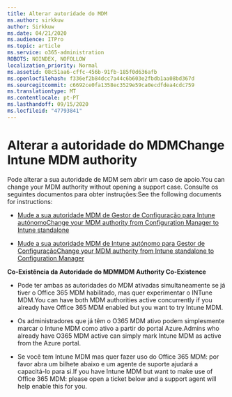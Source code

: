 ```yaml
---
title: Alterar autoridade do MDM
ms.author: sirkkuw
author: Sirkkuw
ms.date: 04/21/2020
ms.audience: ITPro
ms.topic: article
ms.service: o365-administration
ROBOTS: NOINDEX, NOFOLLOW
localization_priority: Normal
ms.assetid: 08c51aa6-cffc-456b-91fb-185f0d636afb
ms.openlocfilehash: f336ef2b84dcc7a44c6b603e2fbdb1aa08bd367d
ms.sourcegitcommit: c6692ce0fa1358ec3529e59ca0ecdfdea4cdc759
ms.translationtype: MT
ms.contentlocale: pt-PT
ms.lasthandoff: 09/15/2020
ms.locfileid: "47793841"
---
```

# <a name="change-intune-mdm-authority"></a><span data-ttu-id="f6894-102">Alterar a autoridade do MDM</span><span class="sxs-lookup"><span data-stu-id="f6894-102">Change Intune MDM authority</span></span>

<span data-ttu-id="f6894-103">Pode alterar a sua autoridade de MDM sem abrir um caso de apoio.</span><span class="sxs-lookup"><span data-stu-id="f6894-103">You can change your MDM authority without opening a support case.</span></span> <span data-ttu-id="f6894-104">Consulte os seguintes documentos para obter instruções:</span><span class="sxs-lookup"><span data-stu-id="f6894-104">See the following documents for instructions:</span></span>
  
- [<span data-ttu-id="f6894-105">Mude a sua autoridade MDM de Gestor de Configuração para Intune autónomo</span><span class="sxs-lookup"><span data-stu-id="f6894-105">Change your MDM authority from Configuration Manager to Intune standalone</span></span>](https://docs.microsoft.com/configmgr/mdm/deploy-use/migrate-change-mdm-authority)
    
- [<span data-ttu-id="f6894-106">Mude a sua autoridade MDM de Intune autónomo para Gestor de Configuração</span><span class="sxs-lookup"><span data-stu-id="f6894-106">Change your MDM authority from Intune standalone to Configuration Manager</span></span>](https://docs.microsoft.com/configmgr/mdm/deploy-use/change-mdm-authority)
    
 <span data-ttu-id="f6894-107">**Co-Existência da Autoridade do MDM**</span><span class="sxs-lookup"><span data-stu-id="f6894-107">**MDM Authority Co-Existence**</span></span>
  
- <span data-ttu-id="f6894-108">Pode ter ambas as autoridades do MDM ativadas simultaneamente se já tiver o Office 365 MDM habilitado, mas quer experimentar o INTune MDM.</span><span class="sxs-lookup"><span data-stu-id="f6894-108">You can have both MDM authorities active concurrently if you already have Office 365 MDM enabled but you want to try Intune MDM.</span></span>
    
- <span data-ttu-id="f6894-109">Os administradores que já têm o O365 MDM ativo podem simplesmente marcar o Intune MDM como ativo a partir do portal Azure.</span><span class="sxs-lookup"><span data-stu-id="f6894-109">Admins who already have O365 MDM active can simply mark Intune MDM as active from the Azure portal.</span></span>
    
- <span data-ttu-id="f6894-110">Se você tem Intune MDM mas quer fazer uso do Office 365 MDM: por favor abra um bilhete abaixo e um agente de suporte ajudará a capacitá-lo para si.</span><span class="sxs-lookup"><span data-stu-id="f6894-110">If you have Intune MDM but want to make use of Office 365 MDM: please open a ticket below and a support agent will help enable this for you.</span></span>
    

